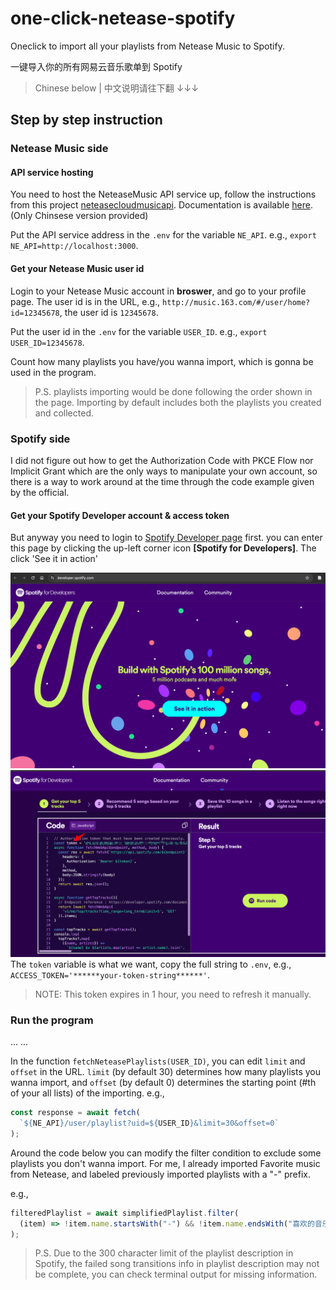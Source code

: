 # one-click-netease-spotify

Oneclick to import all your playlists from Netease Music to Spotify.

一键导入你的所有网易云音乐歌单到 Spotify

> Chinese below | 中文说明请往下翻 ↓↓↓

## Step by step instruction

### Netease Music side

#### API service hosting

You need to host the NeteaseMusic API service up, follow the instructions from this project [neteasecloudmusicapi](https://gitlab.com/Binaryify/neteasecloudmusicapi). Documentation is available [here](https://binaryify.github.io/NeteaseCloudMusicApi). (Only Chinsese version provided)

Put the API service address in the `.env` for the variable `NE_API`. e.g., `export NE_API=http://localhost:3000`.

#### Get your Netease Music user id

Login to your Netease Music account in **broswer**, and go to your profile page. The user id is in the URL, e.g., `http://music.163.com/#/user/home?id=12345678`, the user id is `12345678`.

Put the user id in the `.env` for the variable `USER_ID`. e.g., `export USER_ID=12345678`.

Count how many playlists you have/you wanna import, which is gonna be used in the program.

> P.S. playlists importing would be done following the order shown in the page. Importing by default includes both the playlists you created and collected.

### Spotify side

I did not figure out how to get the Authorization Code with PKCE Flow nor Implicit Grant which are the only ways to manipulate your own account, so there is a way to work around at the time through the code example given by the official.

#### Get your Spotify Developer account & access token

But anyway you need to login to [Spotify Developer page](https://developer.spotify.com/) first.
you can enter this page by clicking the up-left corner icon **[Spotify for Developers]**. The click 'See it in action'

![Spotify Developer Dashboard](images/image.png)
![alt text](images/image2.png)
The `token` variable is what we want, copy the full string to `.env`, e.g., `ACCESS_TOKEN='******your-token-string******'`.

> NOTE: This token expires in 1 hour, you need to refresh it manually.

### Run the program

...
...

In the function `fetchNeteasePlaylists(USER_ID)`, you can edit `limit` and `offset` in the URL. `limit` (by default 30) determines how many playlists you wanna import, and `offset` (by default 0) determines the starting point (#th of your all lists) of the importing.
e.g.,

```javascript
const response = await fetch(
  `${NE_API}/user/playlist?uid=${USER_ID}&limit=30&offset=0`
);
```

Around the code below you can modify the filter condition to exclude some playlists you don't wanna import. For me, I already imported Favorite music from Netease, and labeled previously imported playlists with a "-" prefix.

e.g.,

```javascript
filteredPlaylist = await simplifiedPlaylist.filter(
  (item) => !item.name.startsWith("-") && !item.name.endsWith("喜欢的音乐")
);
```

> P.S. Due to the 300 character limit of the playlist description in Spotify, the failed song transitions info in playlist description may not be complete, you can check terminal output for missing information.
